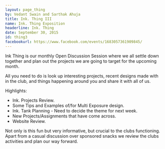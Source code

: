 ```yaml
---
layout: page_thing
by: Vedant Swain and Sarthak Ahuja
title: Ink. Thing III
name: Ink. Thing Exposition
headerline: Ink. Thing
date: September 30, 2015
id: thing3
facebookurl: https://www.facebook.com/events/1683057361909845/
---
```

Ink Thing is our monthly Open Discussion Session where we all settle down together and plan out the projects we are going to target for the upcoming month. 

All you need to do is look up interesting projects, recent designs made with in the club, and things happening around you and share it with all of us. 

Highlights:
<ul>
<li> Ink. Projects Review. </li>
<li> Some Tips and Examples of/for Multi Exposure design. </li>
<li> Ink. Tank Planning - Need to decide the theme for next week. </li>
<li> New Projects/Assignments that have come across. </li>
<li> Website Review.</li>
</ul>

Not only is this fun but very informative, but crucial to the clubs functioning. Apart from a casual discussion over sponsored snacks we review the clubs activities and plan our way forward.